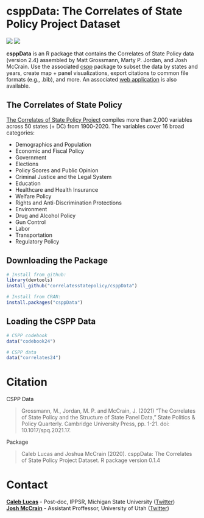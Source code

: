 
<!-- README.md is generated from README.Rmd. Please edit that file -->

# csppData: The Correlates of State Policy Project Dataset

<!-- badges: start -->

[![](https://www.r-pkg.org/badges/version/csppData?color=blue)](https://cran.r-project.org/package=csppData)
[![](http://cranlogs.r-pkg.org/badges/grand-total/csppData?color=blue)](https://cran.r-project.org/package=csppData)
<!-- badges: end -->

**csppData** is an R package that contains the Correlates of State
Policy data (version 2.4) assembled by Matt Grossmann, Marty P. Jordan,
and Josh McCrain. Use the associated
[cspp](https://github.com/correlatesstatepolicy/cspp) package to subset
the data by states and years, create map + panel visualizations, export
citations to common file formats (e.g., .bib), and more. An associated
[web application](https://cspp.ippsr.msu.edu/cspp/) is also available.

## The Correlates of State Policy

[The Correlates of State Policy
Project](http://ippsr.msu.edu/public-policy/correlates-state-policy)
compiles more than 2,000 variables across 50 states (+ DC) from
1900-2020. The variables cover 16 broad categories:

-   Demographics and Population
-   Economic and Fiscal Policy
-   Government
-   Elections
-   Policy Scores and Public Opinion
-   Criminal Justice and the Legal System
-   Education
-   Healthcare and Health Insurance
-   Welfare Policy
-   Rights and Anti-Discrimination Protections
-   Environment
-   Drug and Alcohol Policy
-   Gun Control
-   Labor
-   Transportation
-   Regulatory Policy

## Downloading the Package

``` r
# Install from github:
library(devtools)
install_github("correlatesstatepolicy/csppData")

# Install from CRAN:
install.packages("csppData")
```

## Loading the CSPP Data

``` r
# CSPP codebook
data("codebook24")

# CSPP data
data("correlates24")
```

# Citation

CSPP Data

> Grossmann, M., Jordan, M. P. and McCrain, J. (2021) “The Correlates of
> State Policy and the Structure of State Panel Data,” State Politics &
> Policy Quarterly. Cambridge University Press, pp. 1-21. doi:
> 10.1017/spq.2021.17.

Package

> Caleb Lucas and Joshua McCrain (2020). csppData: The Correlates of
> State Policy Project Dataset. R package version 0.1.4

# Contact

[**Caleb Lucas**](https://caleblucas.com/) - Post-doc, IPPSR, Michigan
State University ([Twitter](https://twitter.com/caleblucas)) <br />
[**Josh McCrain**](http://joshuamccrain.com) - Assistant Proffessor,
University of Utah ([Twitter](https://twitter.com/joshmccrain))
